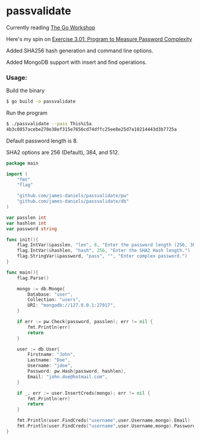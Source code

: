 # passvalidate
Currently reading [The Go Workshop](https://courses.packtpub.com/courses/go)

Here's my spin on [Exercise 3.01: Program to Measure Password Complexity](https://github.com/PacktWorkshops/The-Go-Workshop/blob/master/Chapter03/Exercise03.01/main.go)

Added SHA256 hash generation and command line options.

Added MongoDB support with insert and find operations.

### Usage:
Build the binary
```Bash
$ go build -o passvalidate
```

Run the program
```Bash
$ ./passvalidate --pass This%i5a
4b3c0857acebe278e38ef315e7656cd74dffc25ee8e25d7a10214443d3b7725a
```

Default password length is 8.

SHA2 options are 256 (Default), 384, and 512.

```GO
package main

import (
	"fmt"
	"flag"

	"github.com/james-daniels/passvalidate/pw"
	"github.com/james-daniels/passvalidate/db"
)

var passlen int
var hashlen int
var password string

func init(){
	flag.IntVar(&passlen, "len", 8, "Enter the password length (256, 384, 512).")
	flag.IntVar(&hashlen, "hash", 256, "Enter the SHA2 Hash length.")
	flag.StringVar(&password, "pass", "", "Enter complex password.")
}

func main(){
	flag.Parse()

	mongo := db.Mongo{
		Database: "user",
		Collection: "users",
		URI: "mongodb://127.0.0.1:27017",
	}

	if err := pw.Check(password, passlen); err != nil {
		fmt.Println(err)
		return
	}

	user := db.User{
		Firstname: "John",
		Lastname: "Doe",
		Username: "jdoe",
		Password: pw.Hash(password, hashlen),
		Email: "john.doe@hotmail.com",
	}

	if _, err := user.InsertCreds(mongo); err != nil {
		fmt.Println(err)
		return
	}

	fmt.Println(user.FindCreds("username",user.Username,mongo).Email)
	fmt.Println(user.FindCreds("username",user.Username,mongo).Password)
}
```